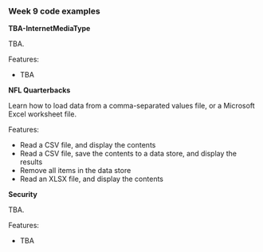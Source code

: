 ### Week 9 code examples

**TBA-InternetMediaType**

TBA.

Features:
- TBA

**NFL Quarterbacks**

Learn how to load data from a comma-separated values file, or a Microsoft Excel worksheet file.  

Features:
- Read a CSV file, and display the contents
- Read a CSV file, save the contents to a data store, and display the results
- Remove all items in the data store
- Read an XLSX file, and display the contents

**Security**

TBA.

Features:
- TBA

